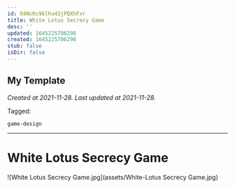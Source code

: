```yaml
---
id: O4NcRc96lhu43jPQXhFxr
title: White Lotus Secrecy Game
desc: ''
updated: 1645225706298
created: 1645225706298
stub: false
isDir: false
---
```

My Template
---

_Created at 2021-11-28._
_Last updated at 2021-11-28._



Tagged: 
```
game-design
```


---

# White Lotus Secrecy Game


![White Lotus Secrecy Game.jpg](assets/White-Lotus Secrecy Game.jpg)

